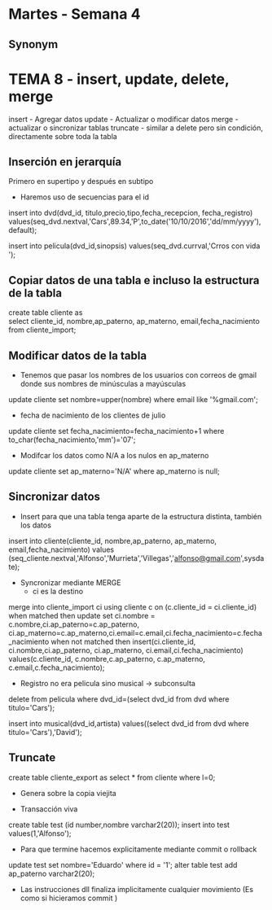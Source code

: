 # Martes - Semana 4

## Synonym 
# TEMA 8 - insert, update, delete, merge 

insert - Agregar datos
update - Actualizar o modificar datos
merge - actualizar o sincronizar tablas 
truncate - similar a delete pero sin condición, directamente sobre toda la tabla 

## Inserción en jerarquía

Primero en supertipo y después en subtipo

- Haremos uso de secuencias para el id 

insert into dvd(dvd_id, titulo,precio,tipo,fecha_recepcion, fecha_registro)
values(seq_dvd.nextval,'Cars',89.34,'P',to_date('10/10/2016','dd/mm/yyyy'),default);

insert into pelicula(dvd_id,sinopsis)
values(seq_dvd.currval,'Crros con vida ');


## Copiar datos de una tabla e incluso la estructura de la tabla

create table cliente as  
select cliente_id, nombre,ap_paterno, ap_materno, email,fecha_nacimiento
from cliente_import;


## Modificar datos de la tabla 

- Tenemos que pasar los nombres de los usuarios con correos de gmail donde sus nombres de minúsculas a mayúsculas

update cliente 
set nombre=upper(nombre)
where email like '%gmail.com';

- fecha de nacimiento de los clientes de julio 

update cliente
set fecha_nacimiento=fecha_nacimiento+1
where to_char(fecha_nacimiento,'mm')='07';


- Modifcar los datos como N/A a los nulos en ap_materno

update cliente
set ap_materno='N/A'
where ap_materno is null;

## Sincronizar datos

- Insert para que una tabla tenga aparte de la estructura distinta, también los datos

insert into cliente(cliente_id, nombre,ap_paterno, ap_materno, email,fecha_nacimiento)
values (seq_cliente.nextval,'Alfonso','Murrieta','Villegas','alfonso@gmail.com',sysdate);


- Syncronizar mediante MERGE
  - ci es la destino

merge into cliente_import ci 
using cliente c
on (c.cliente_id = ci.cliente_id)
when matched then 
update set ci.nombre = c.nombre,ci.ap_paterno=c.ap_paterno,
ci.ap_materno=c.ap_materno,ci.email=c.email,ci.fecha_nacimiento=c.fecha_nacimiento
when not matched then 
insert(ci.cliente_id, ci.nombre,ci.ap_paterno, ci.ap_materno, ci.email,ci.fecha_nacimiento)
values(c.cliente_id, c.nombre,c.ap_paterno, c.ap_materno, c.email,c.fecha_nacimiento);



- Registro no era pelicula sino musical -> subconsulta

delete from pelicula
where dvd_id=(select dvd_id from dvd where titulo='Cars');

insert into musical(dvd_id,artista) values((select dvd_id from dvd where titulo='Cars'),'David');

## Truncate

create table cliente_export as select * from cliente where l=0;

- Genera sobre la copia viejita 

- Transacción viva 

create table test (id number,nombre varchar2(20));
insert into test values(1,'Alfonso');

- Para que termine hacemos explicitamente mediante commit o rollback

update test set nombre='Eduardo' where id = '1';
alter table test add ap_paterno varchar2(20);

- Las instrucciones dll finaliza implicitamente cualquier movimiento (Es como si hicieramos commit )











